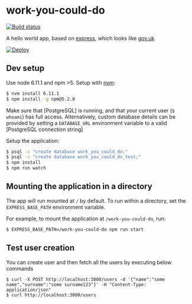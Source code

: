 # work-you-could-do

[![Build status][build status image]][ci]

A hello world app, based on [express], which looks like [gov.uk]

[![Deploy][heroku deploy image]][heroku deploy hook]

## Dev setup

Use node 6.11.1 and npm >5. Setup with [nvm](https://github.com/creationix/nvm):

```sh
$ nvm install 6.11.1
$ npm install -g npm@5.2.0
``` 

Make sure that [PostgreSQL] is running, and that your current user (`$ whoami`)
has full access. Alternatively, custom database details can be provided by setting
a `DATABASE_URL` environment variable to a valid [PostgreSQL connection string]

Setup the application:

```sh
$ psql -c "create database work_you_could_do;"
$ psql -c "create database work_you_could_do_test;"
$ npm install
$ npm run watch
```

## Mounting the application in a directory

The app will run mounted at `/` by default. To run within a directory, set the
`EXPRESS_BASE_PATH` environment variable.

For example, to mount the application at `/work-you-could-do`, run:

```sh
$ EXPRESS_BASE_PATH=/work-you-could-do npm run start
```

## Test user creation

You can create user and then fetch all the users by executing below commands

    $ curl -X POST http://localhost:3000/users -d '{"name":"some name","surname":"some surname123"}' -H "Content-Type: application/json"
    $ curl http://localhost:3000/users

[build status image]: https://api.travis-ci.org/lm-tools/work-you-could-do-node.svg
[ci]: https://travis-ci.org/lm-tools/work-you-could-do-node
[express]: http://expressjs.com/
[gov.uk]: https://www.gov.uk/
[heroku deploy image]: https://www.herokucdn.com/deploy/button.svg
[heroku deploy hook]: https://heroku.com/deploy

